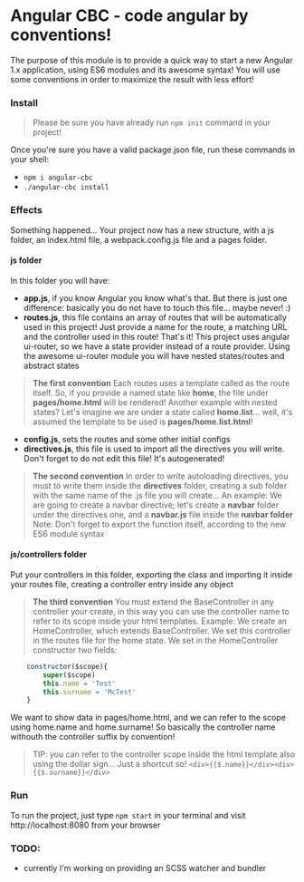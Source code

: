 # Angular CBC - code angular by conventions!
The purpose of this module is to provide a quick way to start a new Angular 1.x application, using ES6 modules and its awesome syntax!
You will use some conventions in order to maximize the result with less effort!

### Install
> Please be sure you have already run ```npm init``` command in your project!

Once you're sure you have a valid package.json file, run these commands in your shell:
- ```npm i angular-cbc```
- ```./angular-cbc install```

### Effects
Something happened... Your project now has a new structure, with a js folder, an index.html file, a webpack.config.js file and a pages folder.

#### js folder
In this folder you will have:
- **app.js**, if you know Angular you know what's that. But there is just one difference: basically you do not have to touch this file... maybe never! :)
- **routes.js**, this file contains an array of routes that will be automatically used in this project! Just provide a name for the route, a matching URL and the controller used in this route! That's it!
This project uses angular ui-router, so we have a state provider instead of a route provider.
Using the awesome ui-router module you will have nested states/routes and abstract states

> **The first convention**
Each routes uses a template called as the route itself. So, if you provide a named state like **home**, the file under **pages/home.html** will be rendered!
Another example with nested states? Let's imagine we are under a state called **home.list**... well, it's assumed the template to be used is **pages/home.list.html**!

- **config.js**, sets the routes and some other initial configs
- **directives.js**, this file is used to import all the directives you will write. Don't forget to do not edit this file! It's autogenerated!

> **The second convention**
In order to write autoloading directives, you must to write them inside the **directives** folder, creating a sub folder with the same name of the .js file you will create... An example:
We are going to create a navbar directive; let's create a **navbar** folder under the directives one, and a **navbar.js** file inside the **navbar folder**
Note: Don't forget to export the function itself, according to the new ES6 module syntax

#### js/controllers folder
Put your controllers in this folder, exporting the class and importing it inside your routes file, creating a controller entry inside any object

> **The third convention**
You must extend the BaseController in any controller your create, in this way you can use the controller name to refer to its scope inside your html templates.
Example:
We create an HomeController, which extends BaseController. We set this controller in the routes file for the home state.
We set in the HomeController constructor two fields:
```javascript
    constructor($scope){
        super($scope)
        this.name = 'Test'
        this.surname = 'McTest'
    }
```
We want to show data in pages/home.html, and we can refer to the scope using home.name and home.surname! So basically the controller name withouth the controller suffix by convention!
> TIP: you can refer to the controller scope inside the html template also using the dollar sign... Just a shortcut so!
    ```
    <div>{{$.name}}</div><div>{{$.surname}}</div>
    ```



### Run
To run the project, just type `npm start` in your terminal and visit http://localhost:8080 from your browser


### TODO:
- currently I'm working on providing an SCSS watcher and bundler
